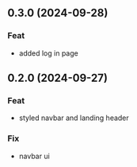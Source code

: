 ## 0.3.0 (2024-09-28)

### Feat

- added log in page

## 0.2.0 (2024-09-27)

### Feat

- styled navbar and landing header

### Fix

- navbar ui
